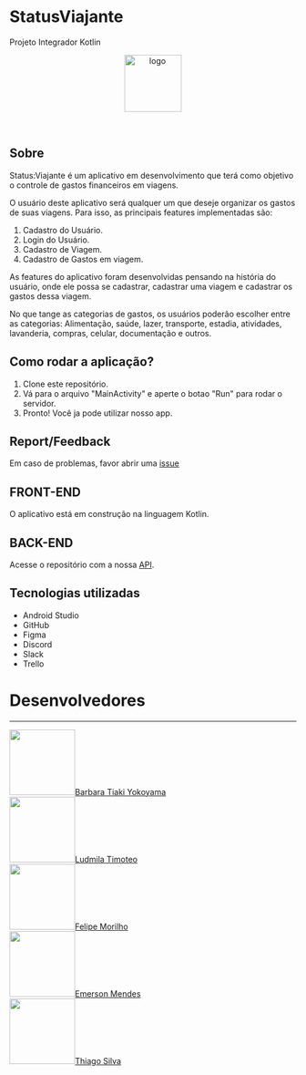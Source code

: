 # StatusViajante
Projeto Integrador Kotlin

<p align="center">
  <img src="https://github.com/felipemorilho/statusViajanteFront/blob/documentacao/public/logo.png" alt="logo" width="100" />
</p>
<br>


## Sobre

Status:Viajante é um aplicativo em desenvolvimento que terá como objetivo o controle de gastos financeiros em viagens.

O usuário deste aplicativo será qualquer um que deseje organizar os gastos de suas viagens. Para isso, as principais features implementadas são:

1. Cadastro do Usuário.
2. Login do Usuário.
3. Cadastro de Viagem.
4. Cadastro de Gastos em viagem.


As features do aplicativo foram desenvolvidas pensando na história do usuário,
onde ele possa se cadastrar, cadastrar uma viagem e cadastrar os gastos dessa viagem.

No que tange as categorias de gastos, os usuários poderão escolher entre as categorias: 
Alimentação, saúde, lazer, transporte, estadia, atividades, lavanderia, compras, celular,
documentação e outros.

## Como rodar a aplicação?

1. Clone este repositório.
2. Vá para o arquivo "MainActivity" e aperte o botao "Run" para rodar o servidor.
3. Pronto! Você ja pode utilizar nosso app.

## Report/Feedback

Em caso de problemas, favor abrir uma [issue](https://github.com/felipemorilho/StatusViajante/issues)

## FRONT-END

O aplicativo está em construção na linguagem Kotlin.


## BACK-END 

Acesse o repositório com a nossa [API](https://github.com/felipemorilho/StatusViajante).

## Tecnologias utilizadas
 
- Android Studio
- GitHub
- Figma
- Discord
- Slack
- Trello

# Desenvolvedores
______________

<img src="https://avatars.githubusercontent.com/u/95004294?v=4" width=115>[Barbara Tiaki Yokoyama](https://github.com/TikYokoyama)</br>
<img src="https://avatars.githubusercontent.com/u/83282963?v=4" width=115>[Ludmila Timoteo](https://github.com/Ludmilact)</br>
<img src="https://avatars.githubusercontent.com/u/103529867?v=4" width=115>[Felipe Morilho](https://github.com/felipemorilho)</br>
<img src="https://avatars.githubusercontent.com/u/97401294?v=4" width=115>[Emerson Mendes](https://github.com/DevMendesc)</br>
<img src="https://avatars.githubusercontent.com/u/84872496?v=4" width=115>[Thiago Silva](https://github.com/ThiagoCamelo1999)</br>
